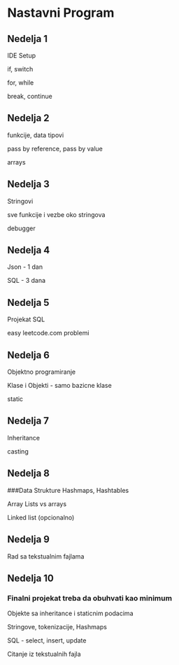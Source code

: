 # Nastavni Program 

## Nedelja 1
IDE Setup

if, switch

for, while 

break, continue

## Nedelja 2
funkcije, data tipovi

pass by reference, pass by value

arrays

## Nedelja 3
Stringovi 

sve funkcije i vezbe oko stringova

debugger 


## Nedelja 4
Json - 1 dan

SQL - 3 dana


## Nedelja 5
Projekat SQL 

easy leetcode.com problemi 


## Nedelja 6
Objektno programiranje

Klase i Objekti - samo bazicne klase

static 


## Nedelja 7
Inheritance

casting


## Nedelja 8 
###Data Strukture
Hashmaps, Hashtables

Array Lists vs arrays

Linked list (opcionalno)

## Nedelja 9
Rad sa tekstualnim fajlama

## Nedelja 10

### Finalni projekat treba da obuhvati kao minimum
Objekte sa inheritance i staticnim podacima

Stringove, tokenizacije, Hashmaps

SQL - select, insert, update

Citanje iz tekstualnih fajla 

